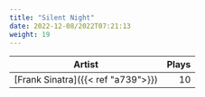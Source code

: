 ```yaml
---
title: "Silent Night"
date: 2022-12-08/2022T07:21:13
weight: 19
---
```




 Artist | Plays 
----- | -----:
[Frank Sinatra]({{< ref "a739">}}) | 10
